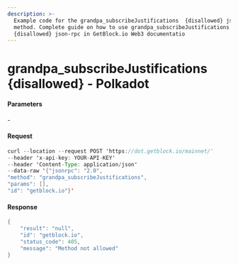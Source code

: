 ```yaml
---
description: >-
  Example code for the grandpa_subscribeJustifications  {disallowed} json-rpc
  method. Сomplete guide on how to use grandpa_subscribeJustifications 
  {disallowed} json-rpc in GetBlock.io Web3 documentatio
---
```


# grandpa\_subscribeJustifications {disallowed} - Polkadot

#### Parameters

\-

#### Request

```java
curl --location --request POST 'https://dot.getblock.io/mainnet/' 
--header 'x-api-key: YOUR-API-KEY' 
--header 'Content-Type: application/json' 
--data-raw '{"jsonrpc": "2.0",
"method": "grandpa_subscribeJustifications",
"params": [],
"id": "getblock.io"}'
```

#### Response

```java
{
    "result": "null",
    "id": "getblock.io",
    "status_code": 405,
    "message": "Method not allowed"
}
```
